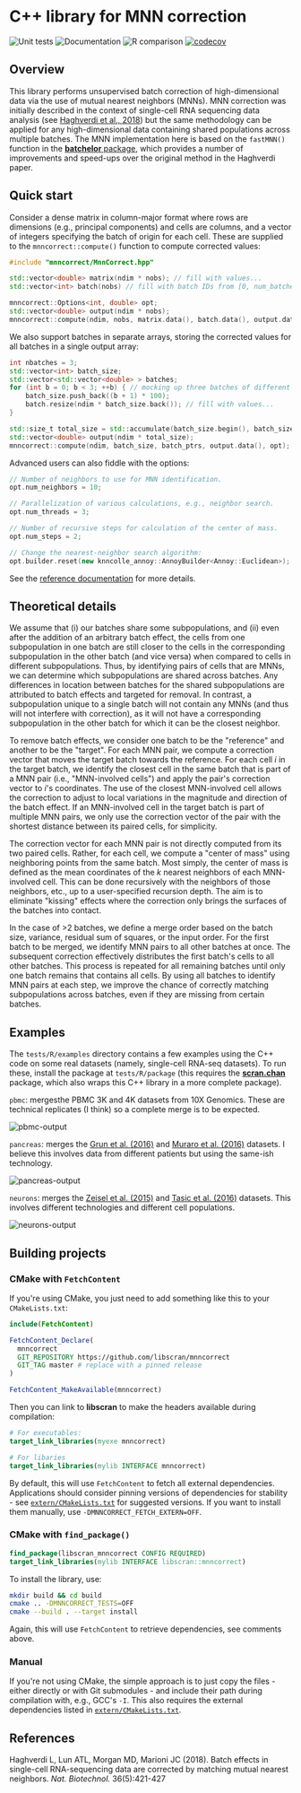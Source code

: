 # C++ library for MNN correction

![Unit tests](https://github.com/libscran/mnncorrect/actions/workflows/run-tests.yaml/badge.svg)
![Documentation](https://github.com/libscran/mnncorrect/actions/workflows/doxygenate.yaml/badge.svg)
![R comparison](https://github.com/libscran/mnncorrect/actions/workflows/compare-R.yaml/badge.svg)
[![codecov](https://codecov.io/gh/libscran/mnncorrect/branch/master/graph/badge.svg?token=J3dxS3MtT1)](https://codecov.io/gh/libscran/mnncorrect)

## Overview

This library performs unsupervised batch correction of high-dimensional data via the use of mutual nearest neighbors (MNNs).
MNN correction was initially described in the context of single-cell RNA sequencing data analysis (see [Haghverdi et al., 2018](https://doi.org/10.1038/nbt.4091))
but the same methodology can be applied for any high-dimensional data containing shared populations across multiple batches.
The MNN implementation here is based on the `fastMNN()` function in the [**batchelor** package](https://bioconductor.org/packages/batchelor),
which provides a number of improvements and speed-ups over the original method in the Haghverdi paper.

## Quick start

Consider a dense matrix in column-major format where rows are dimensions (e.g., principal components) and cells are columns,
and a vector of integers specifying the batch of origin for each cell.
These are supplied to the `mnncorrect::compute()` function to compute corrected values:

```cpp
#include "mnncorrect/MnnCorrect.hpp"

std::vector<double> matrix(ndim * nobs); // fill with values...
std::vector<int> batch(nobs) // fill with batch IDs from [0, num_batches)

mnncorrect::Options<int, double> opt;
std::vector<double> output(ndim * nobs);
mnncorrect::compute(ndim, nobs, matrix.data(), batch.data(), output.data(), opt);
```

We also support batches in separate arrays, storing the corrected values for all batches in a single output array:

```cpp
int nbatches = 3;
std::vector<int> batch_size;
std::vector<std::vector<double> > batches;
for (int b = 0; b < 3; ++b) { // mocking up three batches of different size.
    batch_size.push_back((b + 1) * 100);
    batch.resize(ndim * batch_size.back()); // fill with values...
}

std::size_t total_size = std::accumulate(batch_size.begin(), batch_size.end(), 0);
std::vector<double> output(ndim * total_size);
mnncorrect::compute(ndim, batch_size, batch_ptrs, output.data(), opt);
```

Advanced users can also fiddle with the options: 

```cpp
// Number of neighbors to use for MNN identification.
opt.num_neighbors = 10;

// Parallelization of various calculations, e.g., neighbor search.
opt.num_threads = 3;

// Number of recursive steps for calculation of the center of mass.
opt.num_steps = 2;

// Change the nearest-neighbor search algorithm:
opt.builder.reset(new knncolle_annoy::AnnoyBuilder<Annoy::Euclidean>);
```

See the [reference documentation](https://libscran.github.io/mnncorrect) for more details.

## Theoretical details 

We assume that (i) our batches share some subpopulations, and (ii) even after the addition of an arbitrary batch effect,
the cells from one subpopulation in one batch are still closer to the cells in the corresponding subpopulation in the other batch (and vice versa) when compared to cells in different subpopulations.
Thus, by identifying pairs of cells that are MNNs, we can determine which subpopulations are shared across batches. 
Any differences in location between batches for the shared subpopulations are attributed to batch effects and targeted for removal.
In contrast, a subpopulation unique to a single batch will not contain any MNNs (and thus will not interfere with correction), 
as it will not have a corresponding subpopulation in the other batch for which it can be the closest neighbor.

To remove batch effects, we consider one batch to be the "reference" and another to be the "target".
For each MNN pair, we compute a correction vector that moves the target batch towards the reference.
For each cell $i$ in the target batch, we identify the closest cell in the same batch that is part of a MNN pair (i.e., "MNN-involved cells") and apply the pair's correction vector to $i$'s coordinates.
The use of the closest MNN-involved cell allows the correction to adjust to local variations in the magnitude and direction of the batch effect.
If an MNN-involved cell in the target batch is part of multiple MNN pairs, we only use the correction vector of the pair with the shortest distance between its paired cells, for simplicity.

The correction vector for each MNN pair is not directly computed from its two paired cells.
Rather, for each cell, we compute a "center of mass" using neighboring points from the same batch.
Most simply, the center of mass is defined as the mean coordinates of the $k$ nearest neighbors of each MNN-involved cell.
This can be done recursively with the neighbors of those neighbors, etc., up to a user-specified recursion depth.
The aim is to eliminate "kissing" effects where the correction only brings the surfaces of the batches into contact.

In the case of >2 batches, we define a merge order based on the batch size, variance, residual sum of squares, or the input order.
For the first batch to be merged, we identify MNN pairs to all other batches at once.
The subsequent correction effectively distributes the first batch's cells to all other batches.
This process is repeated for all remaining batches until only one batch remains that contains all cells.
By using all batches to identify MNN pairs at each step, we improve the chance of correctly matching subpopulations across batches, even if they are missing from certain batches.

## Examples

The `tests/R/examples` directory contains a few examples using the C++ code on some real datasets (namely, single-cell RNA-seq datasets).
To run these, install the package at `tests/R/package` (this requires the [**scran.chan**](https://github.com/LTLA/scran.chan) package, which also wraps this C++ library in a more complete package).

`pbmc`: mergesthe PBMC 3K and 4K datasets from 10X Genomics.
These are technical replicates (I think) so a complete merge is to be expected.

![pbmc-output](https://raw.githubusercontent.com/libscran/mnncorrect/images/tests/R/examples/pbmc/output_simple.png)

`pancreas`: merges the [Grun et al. (2016)](https://dx.doi.org/10.1016%2Fj.stem.2016.05.010) and [Muraro et al. (2016)](https://doi.org/10.1016/j.cels.2016.09.002) datasets.
I believe this involves data from different patients but using the same-ish technology.

![pancreas-output](https://raw.githubusercontent.com/libscran/mnncorrect/images/tests/R/examples/pancreas/output_simple.png)

`neurons`: merges the [Zeisel et al. (2015)](https://doi.org/10.1126/science.aaa1934) and [Tasic et al. (2016)](https://doi.org/10.1038/nn.4216) datasets.
This involves different technologies and different cell populations.

![neurons-output](https://raw.githubusercontent.com/libscran/mnncorrect/images/tests/R/examples/neurons/output_simple.png)

## Building projects

### CMake with `FetchContent`

If you're using CMake, you just need to add something like this to your `CMakeLists.txt`:

```cmake
include(FetchContent)

FetchContent_Declare(
  mnncorrect
  GIT_REPOSITORY https://github.com/libscran/mnncorrect
  GIT_TAG master # replace with a pinned release
)

FetchContent_MakeAvailable(mnncorrect)
```

Then you can link to **libscran** to make the headers available during compilation:

```cmake
# For executables:
target_link_libraries(myexe mnncorrect)

# For libaries
target_link_libraries(mylib INTERFACE mnncorrect)
```

By default, this will use `FetchContent` to fetch all external dependencies.
Applications should consider pinning versions of dependencies for stability - see [`extern/CMakeLists.txt`](extern/CMakeLists.txt) for suggested versions.
If you want to install them manually, use `-DMNNCORRECT_FETCH_EXTERN=OFF`.

### CMake with `find_package()`

```cmake
find_package(libscran_mnncorrect CONFIG REQUIRED)
target_link_libraries(mylib INTERFACE libscran::mnncorrect)
```

To install the library, use:

```sh
mkdir build && cd build
cmake .. -DMNNCORRECT_TESTS=OFF
cmake --build . --target install
```

Again, this will use `FetchContent` to retrieve dependencies, see comments above.

### Manual

If you're not using CMake, the simple approach is to just copy the files - either directly or with Git submodules - and include their path during compilation with, e.g., GCC's `-I`.
This also requires the external dependencies listed in [`extern/CMakeLists.txt`](extern/CMakeLists.txt). 

## References

Haghverdi L, Lun ATL, Morgan MD, Marioni JC (2018).
Batch effects in single-cell RNA-sequencing data are corrected by matching mutual nearest neighbors.
_Nat. Biotechnol._ 36(5):421-427
